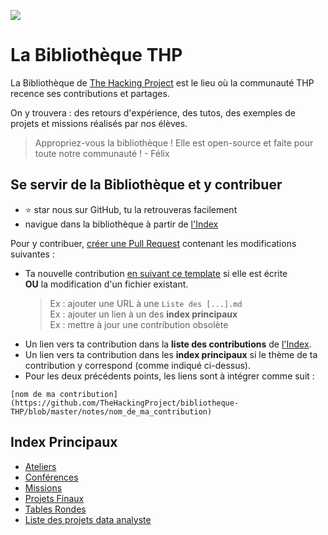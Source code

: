 ![](https://i.imgur.com/tCHyK8G.jpg)

# La Bibliothèque THP
La Bibliothèque de [The Hacking Project](https://www.thehackingproject.org/)  est le lieu où la communauté THP recence ses contributions et partages.

On y trouvera : des retours d'expérience, des tutos, des exemples de projets et missions réalisés par nos élèves.


> Appropriez-vous la bibliothèque ! Elle est open-source et faite pour toute notre communauté !
>                     - Félix
  
  
## Se servir de la Bibliothèque et y contribuer

- ⭐ star nous sur GitHub, tu la retrouveras facilement
- navigue dans la bibliothèque à partir de [l'Index](https://github.com/TheHackingProject/bibliotheque-THP#index)


Pour y contribuer, [créer une Pull Request](https://careerkarma.com/blog/git-pull-request/) contenant les modifications suivantes :

- Ta nouvelle contribution [en suivant ce template](https://github.com/TheHackingProject/bibliotheque-THP/blob/master/notes/modele_note.md) si elle est écrite  
  **OU** la modification d'un fichier existant. 
    > Ex : ajouter une URL à une `Liste des [...].md`  
    > Ex : ajouter un lien à un des **index principaux**  
    > Ex : mettre à jour une contribution obsolète  
- Un lien vers ta contribution dans la **liste des contributions** de [l'Index](https://github.com/TheHackingProject/bibliotheque-THP#index). 
- Un lien vers ta contribution dans les **index principaux** si le thème de ta contribution y correspond (comme indiqué ci-dessus).
- Pour les deux précédents points, les liens sont à intégrer comme suit :
```
[nom de ma contribution](https://github.com/TheHackingProject/bibliotheque-THP/blob/master/notes/nom_de_ma_contribution)
``` 
  
  
## Index Principaux

- [Ateliers]()
- [Conférences]()
- [Missions]()
- [Projets Finaux]()
- [Tables Rondes](https://github.com/TheHackingProject/bibliotheque-THP/blob/master/sommaires/tables_rondes.md)
- [Liste des projets data analyste](https://github.com/TheHackingProject/bibliotheque-THP/blob/master/sommaires/liste_projets_data_analyse.md)

